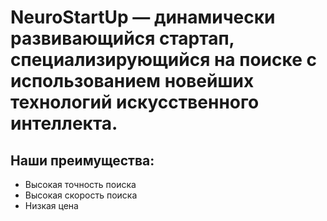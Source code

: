# NeuroStartUp — динамически развивающийся стартап, специализирующийся на поиске с использованием новейших технологий искусственного интеллекта.

## Наши преимущества:

- Высокая точность поиска
- Высокая скорость поиска
- Низкая цена
  